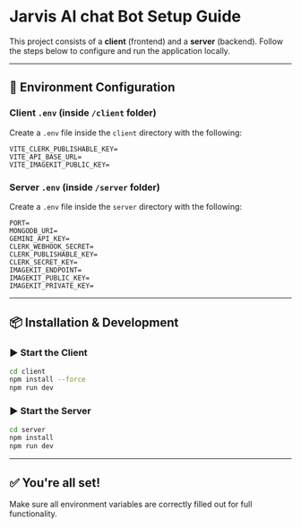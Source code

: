 # Jarvis AI chat Bot Setup Guide

This project consists of a **client** (frontend) and a **server** (backend). Follow the steps below to configure and run the application locally.

---

## 📁 Environment Configuration

### Client `.env` (inside `/client` folder)

Create a `.env` file inside the `client` directory with the following:

```env
VITE_CLERK_PUBLISHABLE_KEY=
VITE_API_BASE_URL=
VITE_IMAGEKIT_PUBLIC_KEY=
```

### Server `.env` (inside `/server` folder)

Create a `.env` file inside the `server` directory with the following:

```env
PORT=
MONGODB_URI=
GEMINI_API_KEY=
CLERK_WEBHOOK_SECRET=
CLERK_PUBLISHABLE_KEY=
CLERK_SECRET_KEY=
IMAGEKIT_ENDPOINT=
IMAGEKIT_PUBLIC_KEY=
IMAGEKIT_PRIVATE_KEY=
```

---

## 📦 Installation & Development

### ▶️ Start the Client

```bash
cd client
npm install --force
npm run dev
```

### ▶️ Start the Server

```bash
cd server
npm install
npm run dev
```

---

## ✅ You're all set!

Make sure all environment variables are correctly filled out for full functionality.
